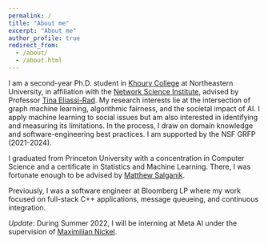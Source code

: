 ```yaml
---
permalink: /
title: "About me"
excerpt: "About me"
author_profile: true
redirect_from: 
  - /about/
  - /about.html
---
```


I am a second-year Ph.D. student in [Khoury College](https://www.khoury.northeastern.edu/) at Northeastern University, in affiliation with the [Network Science Institute](https://www.networkscienceinstitute.org/), advised by Professor [Tina Eliassi-Rad](http://eliassi.org/). 
My research interests lie at the intersection of graph machine learning, algorithmic fairness, and the societal impact of AI. I apply machine learning to social issues but am also interested in identifying and measuring its limitations. In the process, I draw on domain knowledge and software-engineering best practices. I am supported by the NSF GRFP (2021-2024).

I graduated from Princeton University with a concentration in Computer Science and a certificate in Statistics and Machine Learning. There, I was fortunate enough to be advised by [Matthew Salganik](http://www.princeton.edu/~mjs3/).

Previously, I was a software engineer at Bloomberg LP where my work focused on full-stack C++ applications, message queueing, and continuous integration. 

*Update*: During Summer 2022, I will be interning at Meta AI under the supervision of [Maximilian Nickel](https://ai.facebook.com/people/maximilian-nickel/).
